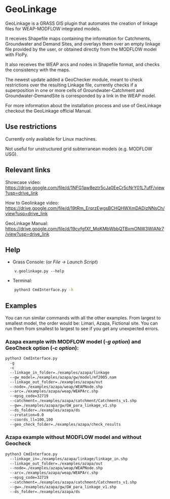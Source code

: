 # GeoLinkage
GeoLinkage is a GRASS GIS plugin that automates the creation of linkage files for WEAP-MODFLOW integrated models.

It receives Shapefile maps containing the information for Catchments, Groundwater and Demand Sites, and overlays them over an empty linkage file provided by the user, or obtained directly from the MODFLOW model with FloPy.

It also receives the WEAP arcs and nodes in Shapefile format, and checks the consistency with the maps.

The newest update added a GeoChecker module, meant to check restrictions over the resulting Linkage file, currently checks if a superposition in one or more cells of Groundwater-Catchment and Groundwater-DemandSite is corresponded by a link in the WEAP model.

For more information about the installation process and use of GeoLinkage checkout the GeoLinkage official Manual.

## Use restrictions

Currently only available for Linux machines.

Not useful for unstructured grid subterranean models (e.g. MODFLOW USG).

## Relevant links
Showcase video:
https://drive.google.com/file/d/1NFG1aw8eztr5cJa0EeCr5cNrY01L7ufF/view?usp=drive_link

How to Geolinkage video:
https://drive.google.com/file/d/19tRm_ErqrzEwgsBCHQHWXmDADizNNsCh/view?usp=drive_link

GeoLinkage Manual:
https://drive.google.com/file/d/19cyfgfXf_MqKMbWbbQTBxmONW3WIANr7/view?usp=drive_link

## Help
- Grass Console: (or  *File -> Launch Script*)
```
    v.geolinkage.py --help
```

- Terminal:
```bash
    python3 CmdInterface.py -h
```

## Examples
You can run similar commands with all the other examples. From largest to smallest model, the order would be: Limari, Azapa, Fictional site. You can run them from smallest to largest to see if you get any unexpected errors.
### Azapa example with MODFLOW model (*-g option*) and GeoCheck option (*-c option*):

```bash
python3 CmdInterface.py
  -g 
  -c
  --linkage_in_folder=./examples/azapa/linkage
  --gw_model=./examples/azapa/gw/model/mf2005.nam
  --linkage_out_folder=./examples/azapa/out
  --node=./examples/azapa/weap/WEAPNode.shp
  --arc=./examples/azapa/weap/WEAPArc.shp
  --epsg_code=32719
  --catchment=./examples/azapa/catchment/Catchments_v1.shp
  --gw=./examples/azapa/gw/GW_para_linkage_v1.shp
  --ds_folder=./examples/azapa/ds
  --zrotation=0.0
  --coords_ll=100,100
  --geo_check_folder=./examples/azapa/check_results
```

### Azapa example without MODFLOW model and without Geocheck

```bash
python3 CmdInterface.py
  --linkage_in=./examples/azapa/linkage/linkage_in.shp
  --linkage_out_folder=./examples/azapa/out
  --node=./examples/azapa/weap/WEAPNode.shp
  --arc=./examples/azapa/weap/WEAPArc.shp
  --epsg_code=32719
  --catchment=./examples/azapa/catchment/Catchments_v1.shp
  --gw=./examples/azapa/gw/GW_para_linkage_v1.shp
  --ds_folder=./examples/azapa/ds
```
